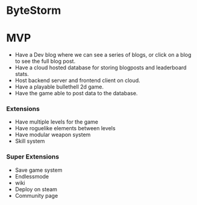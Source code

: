 # ByteStorm

# MVP

+ Have a Dev blog where we can see a series of blogs, or click on a blog to see the full blog post.
+ Have a cloud hosted database for storing blogposts and leaderboard stats.
+ Host backend server and frontend client on cloud.
+ Have a playable bullethell 2d game.
+ Have the game able to post data to the database.

### Extensions

+ Have multiple levels for the game
+ Have roguelike elements between levels
+ Have modular weapon system
+ Skill system

### Super Extensions
+ Save game system
+ Endlessmode
+ wiki
+ Deploy on steam
+ Community page
